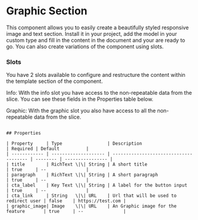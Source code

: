 # Graphic Section

This component allows you to easily create a beautifully styled responsive image and text section. Install it in your project, add the model in your custom type and fill in the content in the document and your are ready to go. You can also create variations of the component using slots.

### Slots

You have 2 slots available to configure and restructure the content within the template section of the component.

Info:
With the info slot you have access to the non-repeatable data from the slice. You can see these fields in the Properties table below.

Graphic:
With the graphic slot you also have access to all the non-repeatable data from the slice.

```

## Properties

| Property     | Type                 | Description                            | Required | Default          |
| ------------ | -------------------- | -------------------------------------- | -------- | ---------------- |
| title        | RichText \|\| String | A short title                          | true     | --               |
| paragraph    | RichText \|\| String | A short paragraph                      | true     | --               |
| cta_label    | Key Text \|\| String | A label for the button input           | true     | --               |
| cta_link     | String   \|\| URL    | Url that will be used to redirect user | false    | https://test.com |
| graphic_image| Image    \|\| URL    | An Graphic image for the feature       | true     | --               |
